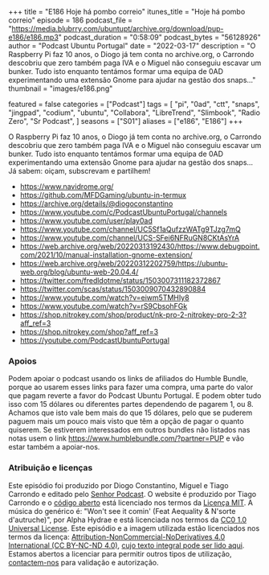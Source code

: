 +++
title = "E186 Hoje há pombo correio"
itunes_title = "Hoje há pombo correio"
episode = 186
podcast_file = "https://media.blubrry.com/ubuntupt/archive.org/download/pup-e186/e186.mp3"
podcast_duration = "0:58:09"
podcast_bytes = "56128926"
author = "Podcast Ubuntu Portugal"
date = "2022-03-17"
description = "O Raspberry Pi faz 10 anos, o Diogo já tem conta no archive.org, o Carrondo descobriu que zero também paga IVA e o Miguel não conseguiu escavar um bunker. Tudo isto enquanto tentámos formar uma equipa de 0AD experimentando uma extensão Gnome para ajudar na gestão dos snaps…"
thumbnail = "images/e186.png"

featured = false
categories = ["Podcast"]
tags = [
  "pi",
  "0ad",
  "ctt",
  "snaps",
  "jingpad",
  "codium",
  "ubuntu",
  "Collabora",
  "LibreTrend",
  "Slimbook",
  "Radio Zero",
  "Sr Podcast",
]
seasons = ["S01"]
aliases = ["e186", "E186"]
+++

O Raspberry Pi faz 10 anos, o Diogo já tem conta no archive.org, o Carrondo descobriu que zero também paga IVA e o Miguel não conseguiu escavar um bunker. Tudo isto enquanto tentámos formar uma equipa de 0AD experimentando uma extensão Gnome para ajudar na gestão dos snaps…
Já sabem: oiçam, subscrevam e partilhem!

* https://www.navidrome.org/
* https://github.com/MFDGaming/ubuntu-in-termux
* https://archive.org/details/@diogoconstantino
* https://www.youtube.com/c/PodcastUbuntuPortugal/channels
* https://www.youtube.com/user/play0ad
* https://www.youtube.com/channel/UC5Sf1aQufzzWATg9TJzg7mQ
* https://www.youtube.com/channel/UCS-SFei6NFRuGN8CKtAsYrA
* https://web.archive.org/web/20220313192430/https://www.debugpoint.com/2021/10/manual-installation-gnome-extension/
* https://web.archive.org/web/20220312202759/https://ubuntu-web.org/blog/ubuntu-web-20.04.4/
* https://twitter.com/fredldotme/status/1503007311182372867
* https://twitter.com/scas/status/1503009070432890884
* https://www.youtube.com/watch?v=eiwm5TMHIy8
* https://www.youtube.com/watch?v=rS9CbsohFGk
* https://shop.nitrokey.com/shop/product/nk-pro-2-nitrokey-pro-2-3?aff_ref=3
* https://shop.nitrokey.com/shop?aff_ref=3
* https://youtube.com/PodcastUbuntuPortugal


### Apoios
Podem apoiar o podcast usando os links de afiliados do Humble Bundle, porque ao usarem esses links para fazer uma compra, uma parte do valor que pagam reverte a favor do Podcast Ubuntu Portugal.
E podem obter tudo isso com 15 dólares ou diferentes partes dependendo de pagarem 1, ou 8.
Achamos que isto vale bem mais do que 15 dólares, pelo que se puderem paguem mais um pouco mais visto que têm a opção de pagar o quanto quiserem.
Se estiverem interessados em outros bundles não listados nas notas usem o link https://www.humblebundle.com/?partner=PUP e vão estar também a apoiar-nos.

### Atribuição e licenças
Este episódio foi produzido por Diogo Constantino, Miguel e Tiago Carrondo e editado pelo [Senhor Podcast](https://senhorpodcast.pt/).
O website é produzido por Tiago Carrondo e o [código aberto](https://gitlab.com/podcastubuntuportugal/website) está licenciado nos termos da [Licença MIT](https://gitlab.com/podcastubuntuportugal/website/main/LICENSE).
A música do genérico é: "Won't see it comin' (Feat Aequality & N'sorte d'autruche)", por Alpha Hydrae e está licenciada nos termos da [CC0 1.0 Universal License](https://creativecommons.org/publicdomain/zero/1.0/).
Este episódio e a imagem utilizada estão licenciados nos termos da licença: [Attribution-NonCommercial-NoDerivatives 4.0 International (CC BY-NC-ND 4.0)](https://creativecommons.org/licenses/by-nc-nd/4.0/), [cujo texto integral pode ser lido aqui](https://creativecommons.org/licenses/by-nc-nd/4.0/legalcode). Estamos abertos a licenciar para permitir outros tipos de utilização, [contactem-nos](https://podcastubuntuportugal.org/contactos) para validação e autorização.

